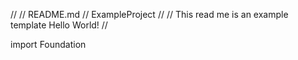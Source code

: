 //
//  README.md
//  ExampleProject
//
//  This read me is an example template
Hello World!
//

import Foundation
